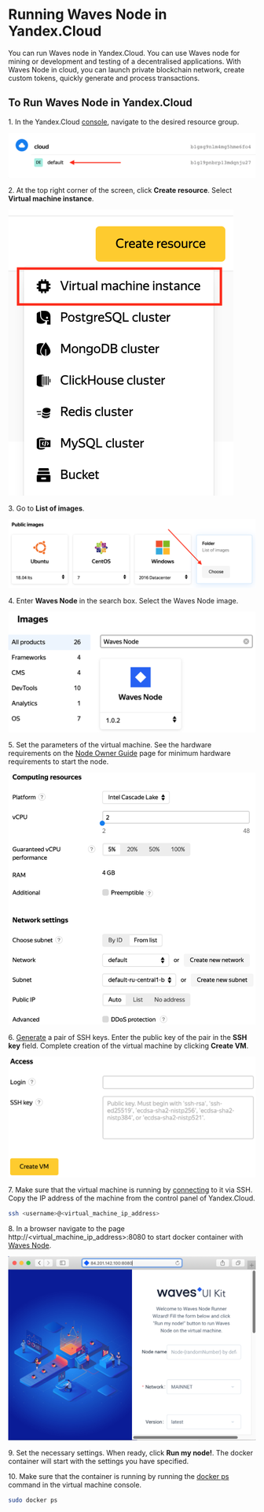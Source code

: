# Running Waves Node in Yandex.Cloud

You can run Waves node in Yandex.Cloud. You can use Waves node for mining or development and testing of a decentralised applications. With Waves Node in cloud, you can launch private blockchain network, create custom tokens, quickly generate and process transactions.

## To Run Waves Node in Yandex.Cloud

1.&nbsp;In the Yandex.Cloud [console](https://console.cloud.yandex.com), navigate to the desired resource group.

![](./_assets/resource-group.png)

2.&nbsp;At the top right corner of the screen, click **Create resource**. Select **Virtual machine instance**.

![](./_assets/create-resource.png)

3.&nbsp;Go to **List of images**.

![](./_assets/catalog.png)

4.&nbsp;Enter **Waves Node** in the search box. Select the Waves Node image.

![](./_assets/search-bar.png)

5.&nbsp;Set the parameters of the virtual machine. See the hardware requirements on the [Node Owner Guide](/en/waves-node) page for minimum hardware requirements to start the node.

![](./_assets/virtual-machine-parameters.png)

6.&nbsp;[Generate](https://cloud.yandex.com/docs/compute/operations/vm-connect/ssh#creating-an-ssh-key-pair) a pair of SSH keys. Enter the public key of the pair in the **SSH key** field. Complete creation of the virtual machine by clicking **Create VM**.

![](./_assets/create-vm.png)

7.&nbsp;Make sure that the virtual machine is running by [connecting](https://cloud.yandex.com/docs/compute/operations/vm-connect/ssh#vm-connect) to it via SSH. Copy the IP address of the machine from the control panel of Yandex.Cloud.

```bash
ssh <username>@<virtual_machine_ip_address>
```

8.&nbsp;In a browser navigate to the page http:&#47;&#47;&lt;virtual&#95;machine&#95;ip&#95;address&gt;:8080 to start docker container with [Waves Node](https://github.com/wavesplatform/Waves).

![](./_assets/docker-container.png)

9.&nbsp;Set the necessary settings. When ready, click **Run my node!**. The docker container will start with the settings you have specified.

10.&nbsp;Make sure that the container is running by running the [docker ps](https://docs.docker.com/engine/reference/commandline/ps) command in the virtual machine console.

```bash
sudo docker ps
```
